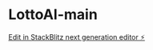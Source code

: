 # LottoAI-main

[Edit in StackBlitz next generation editor ⚡️](https://stackblitz.com/~/github.com/PeterPavlatos/LottoAI-main)